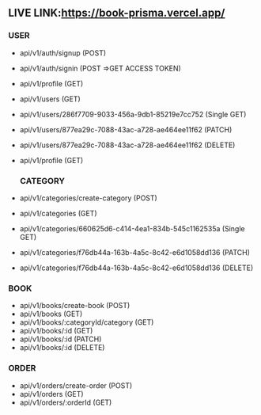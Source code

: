## LIVE LINK:https://book-prisma.vercel.app/

### USER
* api/v1/auth/signup (POST)
* api/v1/auth/signin (POST =>GET ACCESS TOKEN)
* api/v1/profile (GET)
* api/v1/users (GET)
* api/v1/users/286f7709-9033-456a-9db1-85219e7cc752 (Single GET) 
* api/v1/users/877ea29c-7088-43ac-a728-ae464ee11f62 (PATCH)
* api/v1/users/877ea29c-7088-43ac-a728-ae464ee11f62 (DELETE) 
* api/v1/profile (GET)

  ### CATEGORY
* api/v1/categories/create-category (POST)
* api/v1/categories (GET)
* api/v1/categories/660625d6-c414-4ea1-834b-545c1162535a (Single GET) 
* api/v1/categories/f76db44a-163b-4a5c-8c42-e6d1058dd136 (PATCH)
* api/v1/categories/f76db44a-163b-4a5c-8c42-e6d1058dd136 (DELETE)

### BOOK
* api/v1/books/create-book (POST)
* api/v1/books (GET)
* api/v1/books/:categoryId/category (GET)
* api/v1/books/:id (GET)
* api/v1/books/:id (PATCH)
* api/v1/books/:id (DELETE)

### ORDER
* api/v1/orders/create-order (POST)
* api/v1/orders (GET)
* api/v1/orders/:orderId (GET)

